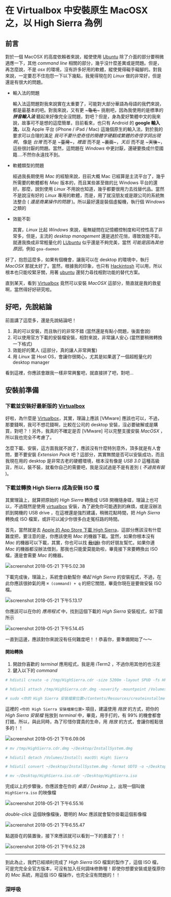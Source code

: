 # 在 Virtualbox 中安裝原生 MacOSX 之，以 High Sierra 為例

## 前言

對於一個 MacOSX 的高度依賴者來說，縱使使用 [Ubuntu][ubuntu] 除了介面的部分要稍微適應一下，其他 *command line* 相關的部分，幾乎沒什麼差異或是問題。但是，再怎麼說，不是 *osx* 的環境，沒有許多好用的軟體，縱使覺得礙手礙腳的。對我來說，一定要忍不住抱怨一下以下幾點，我覺得現在的 *Linux* 做的非常好，但是還是有很大的問題。

- 輸入法的問題

    輸入法這問題對我來說實在太重要了，可能對大部分華語為母語的我們來說，都是最基本的吧。對我來說，又有更 ~~~龜毛~~~ 挑剔吧，因為我使用的是標準的 ***拼音輸入法*** 聽起來好像完全沒問題，對吧？但是，身為愛好繁體中文的我來說，故事可不是想的這麼簡單，目前看來，也只有 Android 的 **google 輸入法**，以及 Apple 平台 (iPhone / iPad / Mac) 這幾個原生的輸入法，對於我的要求可以合理的滿足 *我可不要什麼奇怪的簡體字硬翻成繁體的奇怪字詞出現啊*， 像是 *台灣* 而不是 ~~~臺灣~~~，*裡面* 而不是 ~~~裏面~~~，*天后* 而不是 ~~~天後~~~，這些很討厭的問題。當然，這問題在 *Windows* 中更討厭，還硬要換成什麼國籍....不然你永遠找不到。

- 軟體類型的問題

    經過我長期使用 *Mac* 的經驗來說，目前大概 Mac 已經算是主流平台了，幾乎所需要的軟體都有 *Mac* 版本的，而且某些甚至做的比 Windows 平台的還好。那麼，說到使用 *Linux* 不用說也知道，幾乎都要很用力去找替代品。當然不是說沒有好的 *Linux* 專用的軟體，而是，用了就沒朋友或是跟公司的系統無法整合 ( _還是商業操作的問題_ )。所以最好還是裝個虛擬機，執行個 *Windows* 之類的
    
- 效能不彰

    其實，*Linux* 比起 *Windows* 來說，毫無疑問在記憶體控制度和可控性高了非常多，但是，主流的 *desktop management* 還是過於花俏，導致效能不彰。就連我換成非常輕量化的 [LUbuntu] 似乎還是不夠完美，當然 *可能是因為其他原因*，例如 `goa-daemon`
    
好了，抱怨這麼多，如果有個機會，讓我可以在 desktop 的環境中，執行 *MacOSX* 那就太好了。當然，根據我的印象，也只有 [Hackintosh] 可以用，所以根本也只能咬緊牙關，用著 [ubuntu] 還努力尋找相對功能的替代方案。

直到某天，看到 [Virtualbox] 竟然可以安裝 *MacOSX* 這部分，簡直就是我的救星啊，當然得好好研究啦。

## 好吧，先說結論

前面講了這麼多，還是先說結論吧！

1. 真的可以安裝，而且執行的非常不錯 (當然還是有點小問題，後面會說)
2. 可以使用官方下載的安裝檔安裝，相對來說，非常讓人安心 (當然要稍微轉換一下格式)
3. 效能好的驚人 (這部分，真的讓人非常興奮)
4. 用 *Linux* 當 Host OS，會讓你很開心，尤其是如果選了一個超輕量化的 desktop manager

看到這裡，你應該會跟我一樣非常興奮吧，就直接拼了吧，對吧...

## 安裝前準備

### 下載並安裝好最新版的 [Virtualbox]

好啦，為什麼是 [Virtualbox]，其實，理論上應該 [VMware] 應該也可以，不過，那要錢啊，我可不想花錢啊，比較在公司的 desktop 安裝，沒必要破解或是購買，對吧？！另外，我真的不確定是否 [VMware] 可以完整支援安裝 *MacOSX* ，所以我也完全不考慮了。

怎麼下載、安裝，這方面我就不說了，應該沒有什麼特別意外，頂多就是有人會問，要不要安裝 *Extension Pack* 吧？這部分，其實無關是否可以安裝成功，而且我現在用的 desktop 是非常古老的硬體環境，根本沒有像是 *USB 3.0* 這種高級貨，所以，裝不裝，就看你自己的需要吧，我是沒試過是不是有差別 ( _不過我有裝_ )。

### 下載並轉換 High Sierra 成為安裝 ISO 檔

其實理論上，就算把原始的 *High Sierra* 轉換成 USB 開機隨身碟，理論上也可以，不過既然是使用 [virtualbox] 安裝，為了避免你可能遇到的麻煩，或是沒辦法抓到開機的 USB drive ，在這裡還是強烈建議，稍微花點時間，把 *High Sierra* 轉換成 ISO 檔案，或許可以減少你很多白走冤枉路的時間。

首先，當然就是去 [Apple 的 App Store 下載 High Sierra][high sierra]，這部分應該沒有什麼難度把，要注意的是，你應該使用 *Mac* 的機器下載。當然，如果你根本沒有 *Mac* 的機器可以下載，其實，你也可以找 ~~[我(誤)][my]~~ 你的好朋友幫忙。如果你連 *Mac* 的機器都沒辦法借到，那我也只能愛莫能助啦，畢竟接下來要轉換出 ISO 檔，還是會需要 *Mac* 的機器。

![screenshot 2018-05-21 下午5.02.38](https://i.imgur.com/H1WGKPi.jpg)

下載完成後，理論上，系統會自動幫你 *喚起* *High Sierra* 的安裝程式，不過，在此你應該很帥氣的用 `⌘ (command) + q` 的把它關閉，畢竟你現在是要做安裝 ISO 檔。

![screenshot 2018-05-21 下午5.13.17](https://i.imgur.com/vOoViUi.jpg)

你應該可以在你的 *應用程式* 中，找到這個下載的 *High Sierra* 安裝程式，如下圖所示

![screenshot 2018-05-21 下午5.14.45](https://i.imgur.com/wuY65os.jpg)

一直到這邊，應該對你來說沒有任何難度吧！！恭喜你，要準備開始了～～

#### 開始轉換

1. 開啟你喜歡的 *terminal* 應用程式，我是用 iTerm2 ，不過你用其他的也沒差
2. 鍵入以下的 *command*

```bash
# hdiutil create -o /tmp/HighSierra.cdr -size 5200m -layout SPUD -fs HFS+J
```

```bash
# hdiutil attach /tmp/HighSierra.cdr.dmg -noverify -mountpoint /Volumes/install_build
```

```bash
# sudo <你的 High Sierra 安裝檔案位置>/Contents/Resources/createinstallmedia --volume /Volumes/install_build
```

這裡的 `<你的 High Sierra 安裝檔案位置>` 項目，建議使用 *拖放* 的方式，把你的 *High Sierra 安裝檔* 拖放到 *terminal* 中，畢竟，用手打的，有 99% 的機會都會打錯。所以，與此同時，為了珍惜你寶貴的生命，用 *拖放* 的方式，會讓你輕鬆很多的！！

![screenshot 2018-05-21 下午6.09.06](https://i.imgur.com/lhU5Bs3.jpg)


```bash
# mv /tmp/HighSierra.cdr.dmg ~/Desktop/InstallSystem.dmg
```

```bash
# hdiutil detach /Volumes/Install\ macOS\ High\ Sierra
```

```bash
# hdiutil convert ~/Desktop/InstallSystem.dmg -format UDTO -o ~/Desktop/HighSierra.iso
```

```bash
# mv ~/Desktop/HighSierra.iso.cdr ~/Desktop/HighSierra.iso
```

完成以上的步驟後，你應該會在你的 *桌面 / Desktop* 上，出現一個叫做 `HighSierra.iso` 的映像檔

![screenshot 2018-05-21 下午6.55.16](https://i.imgur.com/GVlbhj7.jpg)

*double-click* 這個映像檔後，聰明的 *Mac* 應該就會幫你掛載這個影像檔

![screenshot 2018-05-21 下午6.55.47](https://i.imgur.com/3FIncBb.jpg)

點選掛在的裝置後，接下來應該就可以看到一下的畫面了！！

![screenshot 2018-05-21 下午6.52.28](https://i.imgur.com/Wu24Y21.jpg)

---

到此為止，我們已經順利完成了 *High Sierra* ISO 檔案的製作了，這個 ISO 檔，可是完完全全官方版本，可沒有加入任何調味修飾喔！即使你想要安裝或是復原你的 *Mac* 系統，用這個 ISO 檔操作，也完全沒有問題的！！

### 深呼吸

    
[ubuntu]: https://www.ubuntu.com/ (Ubuntu official site)
[lubuntu]: https://lubuntu.net/ (lubuntu - one family member of Ubuntu)
[hackintosh]: https://hackintosh.com/ (porting version of osx)
[virtualbox]: https://www.virtualbox.org/ (Virtualbox official site)
[high sierra]: https://itunes.apple.com/tw/app/macos-high-sierra/id1246284741?mt=12 (High Sierra 官方下載處)
[my]: mailto:white.shopping@gmail.com

